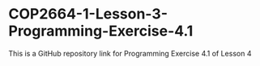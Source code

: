 # COP2664-1-Lesson-3-Programming-Exercise-4.1
This is a GitHub repository link for Programming Exercise 4.1 of Lesson 4
